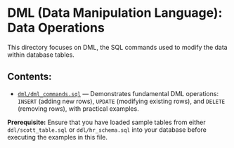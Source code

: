 # DML (Data Manipulation Language): Data Operations

This directory focuses on DML, the SQL commands used to modify the data within database tables.

## Contents:

- [`dml/dml_commands.sql`](dml/dml_commands.sql) — Demonstrates fundamental DML operations: `INSERT` (adding new rows), `UPDATE` (modifying existing rows), and `DELETE` (removing rows), with practical examples.

**Prerequisite:** Ensure that you have loaded sample tables from either `ddl/scott_table.sql` or `ddl/hr_schema.sql` into your database before executing the examples in this file.
